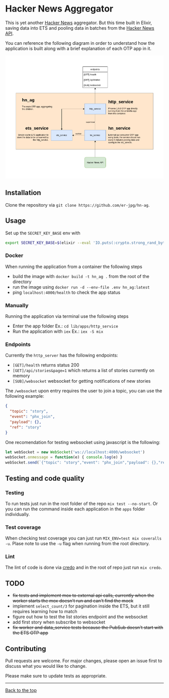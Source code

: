 # Hacker News Aggregator

This is yet another [Hacker News](https://news.ycombinator.com/) aggregator. But this time built in Elixir, saving data into ETS and pooling data in batches from the [Hacker News API](https://github.com/HackerNews/API).

You can reference the following diagram in order to understand how the application is built along with a brief explanation of each OTP app in it.

![App diagram](app_diagram.png)

## Installation

Clone the repository via `git clone https://github.com/er-jpg/hn-ag`.

## Usage

Set up the `SECRET_KEY_BASE` env with

```bash
export SECRET_KEY_BASE=$(elixir --eval 'IO.puts(:crypto.strong_rand_bytes(64) |> Base.encode64(padding: false))')
```

### Docker

When running the application from a container the following steps
 - build the image with `docker build -t hn_ag .` from the root of the directory
 - run the image using `docker run -d --env-file .env hn_ag:latest`
 - ping `localhost:4000/health` to check the app status

### Manually

Running the application via terminal use the following steps

 - Enter the app folder Ex.: `cd lib/apps/http_service`
 - Run the application with `iex` Ex.: `iex -S mix`


### Endpoints

Currently the `http_server` has the following endpoints:
  - `[GET]/health` returns status 200
  - `[GET]/api/stories&page=1` which returns a list of stories currently on memory
  - `[SUB]/websocket` websocket for getting notifications of new stories

The `/websocket` upon entry requires the user to join a topic, you can use the following example: 

```json
{
  "topic": "story",
  "event": "phx_join",
  "payload": {},
  "ref": "story"
}
```

One recomendation for testing websocket using javascript is the following:

```javascript
let webSocket = new WebSocket('ws://localhost:4000/websocket')
webSocket.onmessage = function(e) { console.log(e) }
webSocket.send(`{"topic": "story","event": "phx_join","payload": {},"ref": "story"}`)
```

## Testing and code quality

### Testing
To run tests just run in the root folder of the repo `mix test --no-start`. Or you can run the command inside each application in the `apps` folder individually.

### Test coverage
When checking test coverage you can just run `MIX_ENV=test mix coveralls -u`. Plase note to use the `-u` flag when running from the root directory.

### Lint
The lint of code is done via [credo](https://github.com/rrrene/credo) and in the root of repo just run `mix credo`.


## TODO

  * ~~fix tests and implement mox to external api calls, currently when the worker starts the mox doesn't run and can't find the mock~~
  * implement `select_count/3` for pagination inside the ETS, but it still requires learning how to match
  * figure out how to test the list stories endpoint and the websocket
  * add first story when subscribe to websocket
  * ~~fix worker and data_service tests because the PubSub doesn't start with the ETS OTP app~~


## Contributing
Pull requests are welcome. For major changes, please open an issue first to discuss what you would like to change.

Please make sure to update tests as appropriate.

---

[Back to the top](#hacker-news-aggregator)